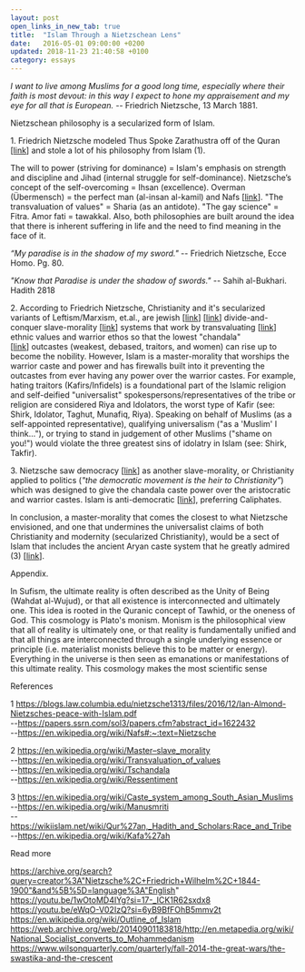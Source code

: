 ```yaml
---
layout: post
open_links_in_new_tab: true
title:  "Islam Through a Nietzschean Lens"
date:   2016-05-01 09:00:00 +0200
updated: 2018-11-23 21:40:58 +0100
category: essays
---
```


_I want to live among Muslims for a good long time, especially where their faith is most devout: in this way I expect to hone my appraisement and my eye for all that is European._ -- Friedrich Nietzsche, 13 March 1881.

Nietzschean philosophy is a secularized form of Islam. 

1\. Friedrich Nietzsche modeled Thus Spoke Zarathustra off of the Quran \[[link](https://papers.ssrn.com/sol3/papers.cfm?abstract_id=1622432)\] and stole a lot of his philosophy from Islam (1).

The will to power (striving for dominance) = Islam's emphasis on strength and discipline and Jihad (internal struggle for self-dominance). Nietzsche’s concept of the self-overcoming = Ihsan (excellence). Overman (Übermensch) = the perfect man (al-insan al-kamil) and Nafs \[[link](https://en.wikipedia.org/wiki/Nafs#:~:text=Nietzsche)\]. "The transvaluation of values" = Sharia (as an antidote). "The gay science" = Fitra. Amor fati = tawakkal. Also, both philosophies are built around the idea that there is inherent suffering in life and the need to find meaning in the face of it.

_“My paradise is in the shadow of my sword."_ -- Friedrich Nietzsche, Ecce Homo. Pg. 80.

_"Know that Paradise is under the shadow of swords."_ -- Sahih al-Bukhari. Hadith 2818

2\. According to Friedrich Nietzsche, Christianity and it's secularized variants of Leftism/Marxism, et.al., are jewish \[[link](https://en.wikipedia.org/wiki/Philosophy_of_Friedrich_Nietzsche#Jews,_nationalism_and_European_identity)\] \[[link](http://fs2.american.edu/dfagel/www/genealogy1.htm#:~:text=jews)\] divide-and-conquer slave-morality \[[link](https://en.wikipedia.org/wiki/Master%E2%80%93slave_morality)\] systems that work by transvaluating \[[link](https://en.wikipedia.org/wiki/Transvaluation_of_values)\] ethnic values and warrior ethos so that the lowest "chandala" \[[link](https://en.wikipedia.org/wiki/Tschandala)\] outcastes (weakest, debased, traitors, and women) can rise up to become the nobility. However, Islam is a master-morality that worships the warrior caste and power and has firewalls built into it preventing the outcastes from ever having any power over the warrior castes. For example, hating traitors (Kafirs/Infidels) is a foundational part of the Islamic religion and self-deified "universalist" spokespersons/representatives of the tribe or religion are considered Riya and Idolators, the worst type of Kafir (see: Shirk, Idolator, Taghut, Munafiq, Riya). Speaking on behalf of Muslims (as a self-appointed representative), qualifying universalism ("as a 'Muslim' I think..."), or trying to stand in judgement of other Muslims ("shame on you!") would violate the three greatest sins of idolatry in Islam (see: Shirk, Takfir).

3\. Nietzsche saw democracy \[[link](http://archive.is/ytt7N)\] as another slave-morality, or Christianity applied to politics (_"the democratic movement is the heir to Christianity”_) which was designed to give the chandala caste power over the aristocratic and warrior castes. Islam is anti-democratic \[[link](https://en.m.wikipedia.org/wiki/Islam_and_democracy)\], preferring Caliphates. 

In conclusion, a master-morality that comes the closest to what Nietzsche envisioned, and one that undermines the universalist claims of both Christianity and modernity (secularized Christianity), would be a sect of Islam that includes the ancient Aryan caste system that he greatly admired (3) \[[link](https://en.wikipedia.org/wiki/Caste_system_among_South_Asian_Muslims)\].

Appendix. 

In Sufism, the ultimate reality is often described as the Unity of Being (Wahdat al-Wujud), or that all existence is interconnected and ultimately one. This idea is rooted in the Quranic concept of Tawhid, or the oneness of God. This cosmology is Plato's monism. Monism is the philosophical view that all of reality is ultimately one, or that reality is fundamentally unified and that all things are interconnected through a single underlying essence or principle (i.e. materialist monists believe this to be matter or energy).  Everything in the universe is then seen as emanations or manifestations of this ultimate reality. This cosmology makes the most scientific sense  

References

1 https://blogs.law.columbia.edu/nietzsche1313/files/2016/12/Ian-Almond-Nietzsches-peace-with-Islam.pdf \
\--https://papers.ssrn.com/sol3/papers.cfm?abstract_id=1622432  
\--https://en.wikipedia.org/wiki/Nafs#:~:text=Nietzsche

2 https://en.wikipedia.org/wiki/Master–slave_morality \
\--https://en.wikipedia.org/wiki/Transvaluation_of_values \
\--https://en.wikipedia.org/wiki/Tschandala \
\--https://en.wikipedia.org/wiki/Ressentiment

3 https://en.wikipedia.org/wiki/Caste_system_among_South_Asian_Muslims \
\--https://en.wikipedia.org/wiki/Manusmriti \
\--https://wikiislam.net/wiki/Qur%27an,_Hadith_and_Scholars:Race_and_Tribe \
\--https://en.wikipedia.org/wiki/Kafa%27ah

Read more

https://archive.org/search?query=creator%3A"Nietzsche%2C+Friedrich+Wilhelm%2C+1844-1900"&and%5B%5D=language%3A"English" \
https://youtu.be/1wOtoMD4IYg?si=17-_ICK1R62sxdx8 \
https://youtu.be/eWqO-V02IzQ?si=6yB9BfFOhB5mmv2t \
https://en.wikipedia.org/wiki/Outline_of_Islam 
https://web.archive.org/web/20140901183818/http://en.metapedia.org/wiki/National_Socialist_converts_to_Mohammedanism
https://www.wilsonquarterly.com/quarterly/fall-2014-the-great-wars/the-swastika-and-the-crescent
